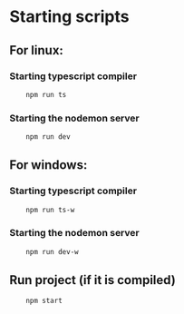 # Starting scripts

## **For linux:**
### Starting typescript compiler
```bash
    npm run ts 
```

### Starting the nodemon server
```bash
    npm run dev
```

## **For windows:**
### Starting typescript compiler
```bash
    npm run ts-w 
```

### Starting the nodemon server
```bash
    npm run dev-w
```

## Run project (if it is compiled)
```bash
    npm start
```